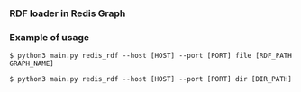 ### RDF loader in Redis Graph

### Example of usage

``` 
$ python3 main.py redis_rdf --host [HOST] --port [PORT] file [RDF_PATH GRAPH_NAME]
```
``` 
$ python3 main.py redis_rdf --host [HOST] --port [PORT] dir [DIR_PATH]
```

